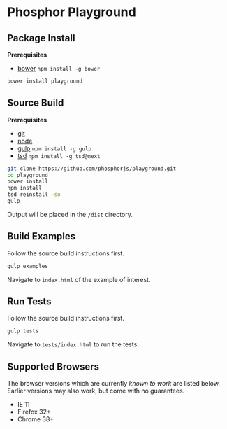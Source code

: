 Phosphor Playground
===================

Package Install
---------------

**Prerequisites**
- [bower](http://bower.io/) `npm install -g bower`

```bash
bower install playground
```


Source Build
------------

**Prerequisites**
- [git](http://git-scm.com/)
- [node](http://nodejs.org/)
- [gulp](http://gulpjs.com/) `npm install -g gulp`
- [tsd](https://github.com/DefinitelyTyped/tsd) `npm install -g tsd@next`

```bash
git clone https://github.com/phosphorjs/playground.git
cd playground
bower install
npm install
tsd reinstall -so
gulp
```

Output will be placed in the `/dist` directory.


Build Examples
--------------

Follow the source build instructions first.

```bash
gulp examples
```

Navigate to `index.html` of the example of interest.


Run Tests
---------

Follow the source build instructions first.

```bash
gulp tests
```

Navigate to `tests/index.html` to run the tests.


Supported Browsers
------------------
The browser versions which are currently *known to work* are listed below.
Earlier versions may also work, but come with no guarantees.

- IE 11
- Firefox 32+
- Chrome 38+
